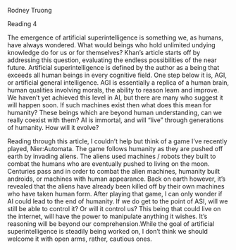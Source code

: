 Rodney Truong

Reading 4

The emergence of artificial superintelligence is something we, as humans, have always wondered. What would beings who hold unlimited undying knowledge do for us or for themselves? Khan’s article starts off by addressing this question, evaluating the endless possibilities of the near future. Artificial superintelligence is defined by the author as a being that exceeds all human beings in every cognitive field. One step below it is, AGI, or artificial general intelligence. AGI is essentially a replica of a human brain, human qualities involving morals, the ability to reason learn and improve. We haven’t yet achieved this level in AI, but there are many who suggest it will happen soon. If such machines exist then what does this mean for humanity? These beings which are beyond human understanding, can we really coexist with them? AI is immortal, and will “live” through generations of humanity. How will it evolve?

Reading through this article, I couldn’t help but think of a game I’ve recently played, Nier:Automata. The game follows humanity as they are pushed off earth by invading aliens. The aliens used machines / robots they built to combat the humans who are eventually pushed to living on the moon. Centuries pass and in order to combat the alien machines, humanity built androids, or machines with human appearance. Back on earth however, it’s revealed that the aliens have already been killed off by their own machines who have taken human form. After playing that game, I can only wonder if AI could lead to the end of humanity. If we do get to the point of ASI, will we still be able to control it? Or will it control us? This being that could live on the internet, will have the power to manipulate anything it wishes. It’s reasoning will be beyond our comprehension.While the goal of artificial superintelligence is steadily being worked on, I don’t think we should welcome it with open arms, rather, cautious ones. 
